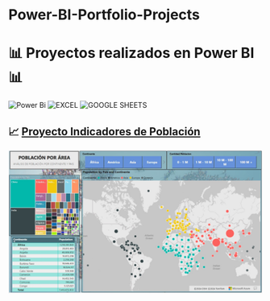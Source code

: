 # Power-BI-Portfolio-Projects

# 📊 **Proyectos realizados en Power BI** 📊

![Power Bi](https://img.shields.io/badge/power_bi-F2C811?style=for-the-badge&logo=powerbi&logoColor=black)
![EXCEL](https://img.shields.io/badge/Microsoft_Excel-217346?style=for-the-badge&logo=microsoft-excel&logoColor=white)
![GOOGLE SHEETS](https://img.shields.io/badge/Google%20Sheets-34A853?style=for-the-badge&logo=google-sheets&logoColor=white)


## 📈 [Proyecto Indicadores de Población](https://app.powerbi.com/view?r=eyJrIjoiZTI3Mzg4NzItYWUyNC00YTE4LTk2OWItMWQ1NDhhZTA2OGIzIiwidCI6IjcxNzFlM2FjLTQxMjAtNDllYy1hN2UzLWZhMWY2YTc2NDIyYSIsImMiOjh9)
![Dashboard](https://github.com/AlvaroAlonsoLarre/Power-BI-Portfolio-Projects/blob/main/Proyecto%20Indicadores%20Poblaci%C3%B3n/Proyecto%20Indicadores%20de%20Poblaci%C3%B3n.jpg)
